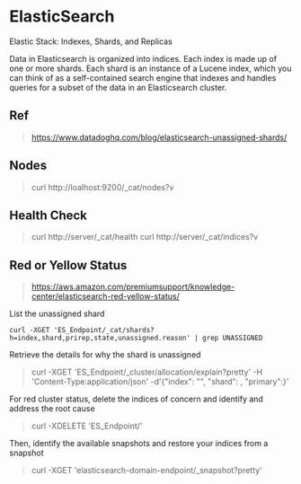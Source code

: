 # ElasticSearch
Elastic Stack: Indexes, Shards, and Replicas

Data in Elasticsearch is organized into indices. Each index is made up of one or more shards. Each shard is an instance of a Lucene index, which you can think of as a self-contained search engine that indexes and handles queries for a subset of the data in an Elasticsearch cluster.

## Ref
> https://www.datadoghq.com/blog/elasticsearch-unassigned-shards/

## Nodes
> curl http://loalhost:9200/_cat/nodes?v

## Health Check
> curl http://server/_cat/health
> curl http://server/_cat/indices?v

## Red or Yellow Status
> https://aws.amazon.com/premiumsupport/knowledge-center/elasticsearch-red-yellow-status/

List the unassigned shard
```
curl -XGET 'ES_Endpoint/_cat/shards?h=index,shard,prirep,state,unassigned.reason' | grep UNASSIGNED
```

Retrieve the details for why the shard is unassigned
> curl -XGET 'ES_Endpoint/_cluster/allocation/explain?pretty' -H 'Content-Type:application/json' -d'{"index": "<index name>", "shard": <shardId>, "primary":<true or false>}'

For red cluster status, delete the indices of concern and identify and address the root cause
> curl -XDELETE 'ES_Endpoint/<index names>'

Then, identify the available snapshots and restore your indices from a snapshot
> curl -XGET 'elasticsearch-domain-endpoint/_snapshot?pretty'
